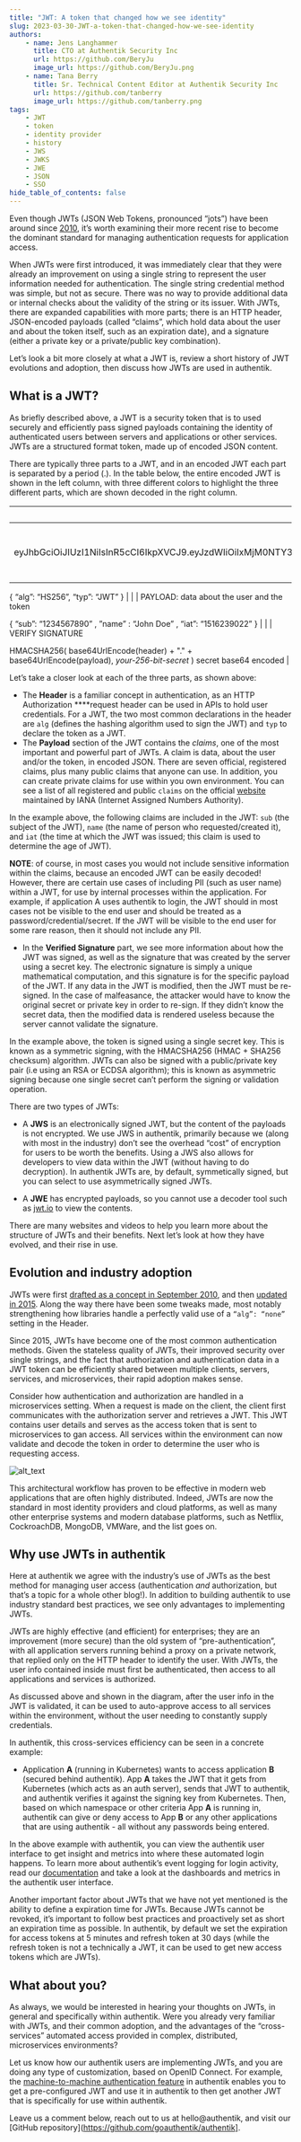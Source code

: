 ```yaml
---
title: "JWT: A token that changed how we see identity"
slug: 2023-03-30-JWT-a-token-that-changed-how-we-see-identity
authors:
    - name: Jens Langhammer
      title: CTO at Authentik Security Inc
      url: https://github.com/BeryJu
      image_url: https://github.com/BeryJu.png
    - name: Tana Berry
      title: Sr. Technical Content Editor at Authentik Security Inc
      url: https://github.com/tanberry
      image_url: https://github.com/tanberry.png
tags:
    - JWT
    - token
    - identity provider
    - history
    - JWS
    - JWKS
    - JWE
    - JSON
    - SSO
hide_table_of_contents: false
---
```


Even though JWTs (JSON Web Tokens, pronounced “jots”) have been around since [2010](https://en.wikipedia.org/wiki/JSON_Web_Token), it’s worth examining their more recent rise to become the dominant standard for managing authentication requests for application access.

When JWTs were first introduced, it was immediately clear that they were already an improvement on using a single string to represent the user information needed for authentication. The single string credential method was simple, but not as secure. There was no way to provide additional data or internal checks about the validity of the string or its issuer. With JWTs, there are expanded capabilities with more parts; there is an HTTP header, JSON-encoded payloads (called “claims”, which hold data about the user and about the token itself, such as an expiration date), and a signature (either a private key or a private/public key combination).

Let’s look a bit more closely at what a JWT is, review a short history of JWT evolutions and adoption, then discuss how JWTs are used in authentik.

<!--truncate-->

## What is a JWT?

As briefly described above, a JWT is a security token that is to used securely and efficiently pass signed payloads containing the identity of authenticated users between servers and applications or other services. JWTs are a structured format token, made up of encoded JSON content.

There are typically three parts to a JWT, and in an encoded JWT each part is separated by a period (.). In the table below, the entire encoded JWT is shown in the left column, with three different colors to highlight the three different parts, which are shown decoded in the right column.

| Encoded                                                                                                                                                     | Decoded                          |
| ----------------------------------------------------------------------------------------------------------------------------------------------------------- | -------------------------------- |
| eyJhbGciOiJIUzI1NiIsInR5cCI6IkpXVCJ9.eyJzdWIiOiIxMjM0NTY3ODkwIiwibmFtZSI6IkpvaG4gRG9lIiwiaWF0IjoxNTE2MjM5MDIyfQ.SflKxwRJSMeKKF2QT4fwpMeJf36POk6yJV_adQssw5c | HEADER: algorithm and token type |

{
“alg”: “HS256”,
“typ”: “JWT”
} |
| | PAYLOAD: data about the user and the token

{
“sub”: “1234567890” ,
”name” : “John Doe” ,
“iat”: “1516239022”
} |
| | VERIFY SIGNATURE

HMACSHA256(
base64UrlEncode(header) + "." +
base64UrlEncode(payload),
_your-256-bit-secret_
) secret base64 encoded |

Let’s take a closer look at each of the three parts, as shown above:

-   The **Header** is a familiar concept in authentication, as an HTTP Authorization \*\*\*\*request header can be used in APIs to hold user credentials. For a JWT, the two most common declarations in the header are `alg` (defines the hashing algorithm used to sign the JWT) and `typ` to declare the token as a JWT.
-   The **Payload** section of the JWT contains the _claims_, one of the most important and powerful part of JWTs. A claim is data, about the user and/or the token, in encoded JSON. There are seven official, registered claims, plus many public claims that anyone can use. In addition, you can create private claims for use within you own environment. You can see a list of all registered and public `claims` on the official [website](https://www.iana.org/assignments/jwt/jwt.xhtml) maintained by IANA (Internet Assigned Numbers Authority).

In the example above, the following claims are included in the JWT: `sub` (the subject of the JWT), `name` (the name of person who requested/created it), and `iat` (the time at which the JWT was issued; this claim is used to determine the age of JWT).

**NOTE**: of course, in most cases you would not include sensitive information within the claims, because an encoded JWT can be easily decoded! However, there are certain use cases of including PII (such as user name) within a JWT, for use by internal processes within the application. For example, if application A uses authentik to login, the JWT should in most cases not be visible to the end user and should be treated as a password/credential/secret. If the JWT will be visible to the end user for some rare reason, then it should not include any PII.

-   In the **Verified Signature** part, we see more information about how the JWT was signed, as well as the signature that was created by the server using a secret key. The electronic signature is simply a unique mathematical computation, and this signature is for the specific payload of the JWT. If any data in the JWT is modified, then the JWT must be re-signed. In the case of malfeasance, the attacker would have to know the original secret or private key in order to re-sign. If they didn’t know the secret data, then the modified data is rendered useless because the server cannot validate the signature.

In the example above, the token is signed using a single secret key. This is known as a symmetric signing, with the HMACSHA256 (HMAC + SHA256 checksum) algorithm. JWTs can also be signed with a public/private key pair (i.e using an RSA or ECDSA algorithm); this is known as asymmetric signing because one single secret can’t perform the signing or validation operation.

There are two types of JWTs:

-   A **JWS** is an electronically signed JWT, but the content of the payloads is not encrypted. We use JWS in authentik, primarily because we (along with most in the industry) don’t see the overhead “cost” of encryption for users to be worth the benefits. Using a JWS also allows for developers to view data within the JWT (without having to do decryption). In authentik JWTs are, by default, symmetically signed, but you can select to use asymmetrically signed JWTs.

-   A **JWE** has encrypted payloads, so you cannot use a decoder tool such as [jwt.io](https://jwt.io/) to view the contents.

There are many websites and videos to help you learn more about the structure of JWTs and their benefits. Next let’s look at how they have evolved, and their rise in use.

## Evolution and industry adoption

JWTs were first [drafted as a concept in September 2010](https://jsonenc.info/jss/1.0/), and then [updated in 2015](https://www.rfc-editor.org/rfc/rfc7519). Along the way there have been some tweaks made, most notably strengthening how libraries handle a perfectly valid use of a `“alg”: “none”` setting in the Header.

Since 2015, JWTs have become one of the most common authentication methods. Given the stateless quality of JWTs, their improved security over single strings, and the fact that authorization and authentication data in a JWT token can be efficiently shared between multiple clients, servers, services, and microservices, their rapid adoption makes sense.

Consider how authentication and authorization are handled in a microservices setting. When a request is made on the client, the client first communicates with the authorization server and retrieves a JWT. This JWT contains user details and serves as the access token that is sent to microservices to gan access. All services within the environment can now validate and decode the token in order to determine the user who is requesting access.

![alt_text](./image1.png "image_tooltip")

This architectural workflow has proven to be effective in modern web applications that are often highly distributed. Indeed, JWTs are now the standard in most identity providers and cloud platforms, as well as many other enterprise systems and modern database platforms, such as Netflix, CockroachDB, MongoDB, VMWare, and the list goes on.

## Why use JWTs in authentik

Here at authentik we agree with the industry’s use of JWTs as the best method for managing user access (authentication _and_ authorization, but that’s a topic for a whole other blog!). In addition to building authentik to use industry standard best practices, we see only advantages to implementing JWTs.

JWTs are highly effective (and efficient) for enterprises; they are an improvement (more secure) than the old system of “pre-authentication”, with all application servers running behind a proxy on a private network, that replied only on the HTTP header to identify the user. With JWTs, the user info contained inside must first be authenticated, then access to all applications and services is authorized.

As discussed above and shown in the diagram, after the user info in the JWT is validated, it can be used to auto-approve access to all services within the environment, without the user needing to constantly supply credentials.

In authentik, this cross-services efficiency can be seen in a concrete example:

-   Application **A** (running in Kubernetes) wants to access application **B** (secured behind authentik). App **A** takes the JWT that it gets from Kubernetes (which acts as an auth server), sends that JWT to authentik, and authentik verifies it against the signing key from Kubernetes. Then, based on which namespace or other criteria App **A** is running in, authentik can give or deny access to App **B** or any other applications that are using authentik - all without any passwords being entered.

In the above example with authentik, you can view the authentik user interface to get insight and metrics into where these automated login happens. To learn more about authentik’s event logging for login activity, read our [documentation](/docs/events/#login) and take a look at the dashboards and metrics in the authentik user interface.

Another important factor about JWTs that we have not yet mentioned is the ability to define a expiration time for JWTs. Because JWTs cannot be revoked, it’s important to follow best practices and proactively set as short an expiration time as possible. In authentik, by default we set the expiration for access tokens at 5 minutes and refresh token at 30 days (while the refresh token is not a technically a JWT, it can be used to get new access tokens which are JWTs).

## What about you?

As always, we would be interested in hearing your thoughts on JWTs, in general and specifically within authentik. Were you already very familiar with JWTs, and their common adoption, and the advantages of the “cross-services” automated access provided in complex, distributed, microservices environments?

Let us know how our authentik users are implementing JWTs, and you are doing any type of customization, based on OpenID Connect. For example, the [machine-to-machine authentication feature](/docs/providers/oauth2/client_credentials) in authentik enables you to get a pre-configured JWT and use it in authentik to then get another JWT that is specifically for use within authentik.

Leave us a comment below, reach out to us at hello@authentik, and visit our [GitHub repository](https://github.com/goauthentik/authentik].
